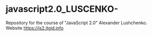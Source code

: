 # javascript2.0_LUSCENKO-
Repository for the course of "JavaScript 2.0" Alexander Lushchenko. Website https://js2.itgid.info

